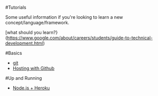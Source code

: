 #Tutorials

Some useful information if you're looking to learn a new concept/language/framework.

[what should you learn?}(https://www.google.com/about/careers/students/guide-to-technical-development.html)

#Basics
 - [git](rogerdudler.github.io/git-guide/)
 - [Hosting with Github](https://www.thinkful.com/learn/a-guide-to-using-github-pages/)
 
#Up and Running
 - [Node.js + Heroku](https://github.com/ghmeier/how-to-heroku)
